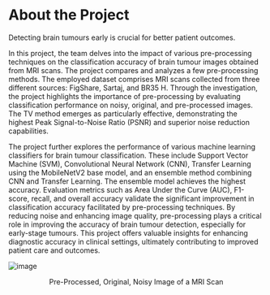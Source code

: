 # **About the Project**


Detecting brain tumours early is crucial for better patient outcomes.

In this project, the team delves into the impact of various pre-processing techniques on the classification accuracy of brain tumour images obtained from MRI scans. The project compares and analyzes a few pre-processing methods. The employed dataset comprises MRI scans collected from three different sources: FigShare, Sartaj, and BR35 H. Through the investigation, the project highlights the importance of pre-processing by evaluating classification performance on noisy, original, and pre-processed images. The TV method emerges as particularly effective, demonstrating the highest Peak Signal-to-Noise Ratio (PSNR) and superior noise reduction capabilities.

The project further explores the performance of various machine learning classifiers for brain tumour classification. These include Support Vector Machine (SVM), Convolutional Neural Network (CNN), Transfer Learning using the MobileNetV2 base model, and an ensemble method combining CNN and Transfer Learning. The ensemble model achieves the highest accuracy. Evaluation metrics such as Area Under the Curve (AUC), F1-score, recall, and overall accuracy validate the significant improvement in classification accuracy facilitated by pre-processing techniques. By reducing noise and enhancing image quality, pre-processing plays a critical role in improving the accuracy of brain tumour detection, especially for early-stage tumours. This project offers valuable insights for enhancing diagnostic accuracy in clinical settings, ultimately contributing to improved patient care and outcomes.

![image](https://github.com/user-attachments/assets/c5bafb31-a603-4246-8c40-d09c8086a66e)

<p align="center">Pre-Processed, Original, Noisy Image of a MRI Scan<p align="center">
